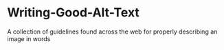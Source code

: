 # Writing-Good-Alt-Text
A collection of guidelines found across the web for properly describing an image in words
